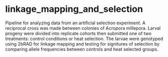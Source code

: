 linkage_mapping_and_selection
=============================

Pipeline for analyzing data from an artificial selection experiment.
A reciprocal cross was made between colonies of Acropora millepora.
Larval progeny were divided into replicate cohorts then submitted one of two treatments:
control conditions or heat selection.
The larvae were genotyped using 2bRAD for linkage mapping and testing for signitures of
selection by comparing allele frequencies between controls and heat selected groups.
